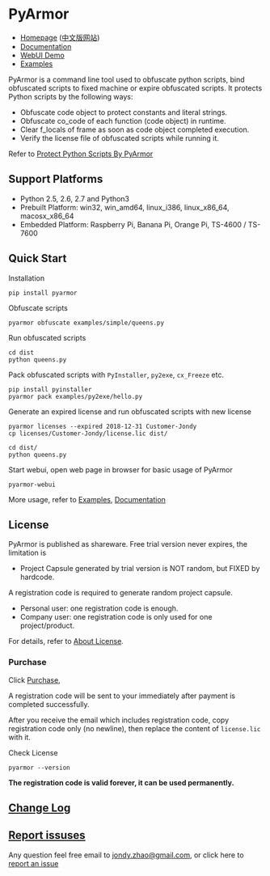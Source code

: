 # PyArmor

* [Homepage](http://pyarmor.dashingsoft.com) ([中文版网站](http://pyarmor.dashingsoft.com/index-zh.html))
* [Documentation](https://pyarmor.readthedocs.io/en/latest/)
* [WebUI Demo](http://pyarmor.dashingsoft.com/demo/index.html)
* [Examples](src/examples)

PyArmor is a command line tool used to obfuscate python scripts, bind
obfuscated scripts to fixed machine or expire obfuscated scripts. It
protects Python scripts by the following ways:

* Obfuscate code object to protect constants and literal strings.
* Obfuscate co_code of each function (code object) in runtime.
* Clear f_locals of frame as soon as code object completed execution.
* Verify the license file of obfuscated scripts while running it.

Refer to [Protect Python Scripts By PyArmor](docs/protect-python-scripts-by-pyarmor.md)

## Support Platforms

- Python 2.5, 2.6, 2.7 and Python3
- Prebuilt Platform: win32, win_amd64, linux_i386, linux_x86_64, macosx_x86_64
- Embedded Platform: Raspberry Pi, Banana Pi, Orange Pi, TS-4600 / TS-7600

## Quick Start

Installation

    pip install pyarmor

Obfuscate scripts

    pyarmor obfuscate examples/simple/queens.py

Run obfuscated scripts

    cd dist
    python queens.py

Pack obfuscated scripts with `PyInstaller`, `py2exe`, `cx_Freeze` etc.

    pip install pyinstaller
    pyarmor pack examples/py2exe/hello.py

Generate an expired license and run obfuscated scripts with new license

    pyarmor licenses --expired 2018-12-31 Customer-Jondy
    cp licenses/Customer-Jondy/license.lic dist/

    cd dist/
    python queens.py

Start webui, open web page in browser for basic usage of PyArmor

    pyarmor-webui

More usage, refer to [Examples](src/examples/README.md), [Documentation](https://pyarmor.readthedocs.io/en/latest/)

## License

PyArmor is published as shareware. Free trial version never expires, the limitation is

- Project Capsule generated by trial version is NOT random, but FIXED by hardcode.

A registration code is required to generate random project capsule.

- Personal user: one registration code is enough.
- Company user: one registration code is only used for one project/product.

For details, refer to [About License](https://pyarmor.readthedocs.io/en/latest/license.html).

### Purchase

Click [Purchase](https://order.shareit.com/cart/add?vendorid=200089125&PRODUCT[300871197]=1),

A registration code will be sent to your immediately after payment is completed successfully.

After you receive the email which includes registration code, copy registration
code only (no newline), then replace the content of `license.lic` with it.

Check License

    pyarmor --version

**The registration code is valid forever, it can be used permanently.**

## [Change Log](ChangeLog.rst)

## [Report issuses](https://github.com/dashingsoft/pyarmor/issues)

Any question feel free email to <jondy.zhao@gmail.com>, or click here
to [report an issue](https://github.com/dashingsoft/pyarmor/issues)
